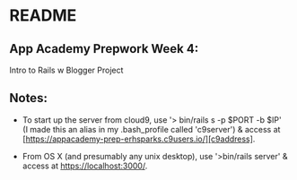 # README

## App Academy Prepwork Week 4:

Intro to Rails w Blogger Project

## Notes:

- To start up the server from cloud9, use '> bin/rails s -p $PORT -b $IP'  
(I made this an alias in my .bash_profile called 'c9server') & access at [https://appacademy-prep-erhsparks.c9users.io/][c9address].

- From OS X (and presumably any unix desktop), use '>bin/rails server' & access at [https://localhost:3000/][localhost].

[c9address]: https://appacademy-prep-erhsparks.c9users.io/

[localhost]: https://localhost:3000/